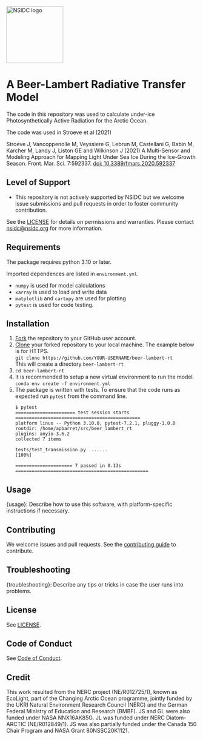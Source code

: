 <img alt="NSIDC logo" src="https://nsidc.org/themes/custom/nsidc/logo.svg" width="150" />


# A Beer-Lambert Radiative Transfer Model

The code in this repository was used to calculate under-ice Photosynthetically Active Radiation for the Arctic Ocean.

The code was used in Stroeve et al (2021)

Stroeve J, Vancoppenolle M, Veyssiere G, Lebrun M, Castellani G, Babin M, Karcher M, Landy J, Liston GE and Wilkinson J (2021) A Multi-Sensor and Modeling Approach for Mapping Light Under Sea Ice During the Ice-Growth Season. Front. Mar. Sci. 7:592337. [doi: 10.3389/fmars.2020.592337](https://www.frontiersin.org/articles/10.3389/fmars.2020.592337/full)


## Level of Support

* This repository is not actively supported by NSIDC but we welcome issue submissions and
  pull requests in order to foster community contribution.

See the [LICENSE](LICENSE) for details on permissions and warranties. Please contact
nsidc@nsidc.org for more information.


## Requirements

The package requires python 3.10 or later.

Imported dependences are listed in `environment.yml`.

- `numpy` is used for model calculations
- `xarray` is used to load and write data
- `matplotlib` and `cartopy` are used for plotting
- `pytest` is used for code testing.


## Installation

1. [Fork](https://docs.github.com/en/get-started/quickstart/fork-a-repo) the repository to your GitHub user account.
2. [Clone](https://docs.github.com/en/get-started/quickstart/fork-a-repo#cloning-your-forked-repository) your forked repository to your local machine.  The example below is for HTTPS.  
   `git clone https://github.com/YOUR-USERNAME/beer-lambert-rt`  
   This will create a directory `beer-lambert-rt`
3. `cd beer-lambert-rt`
4. It is recommended to setup a new virtual environment to run the model.
   `conda env create -f environment.yml`
5. The package is written with tests.  To ensure that the code runs as expected run `pytest` from the command line.
   ```
   $ pytest
   ====================== test session starts ==============================================
   platform linux -- Python 3.10.0, pytest-7.2.1, pluggy-1.0.0
   rootdir: /home/apbarret/src/beer_lambert_rt
   plugins: anyio-3.6.2
   collected 7 items
   
   tests/test_transmission.py .......                                                 [100%]
   
   ===================== 7 passed in 0.13s =================================================
   ```

## Usage

{usage}: Describe how to use this software, with platform-specific instructions
      if necessary.

## Contributing
We welcome issues and pull requests.  See the [contributing guide]() to contribute.


## Troubleshooting

{troubleshooting}: Describe any tips or tricks in case the user runs into
      problems.


## License

See [LICENSE](LICENSE).


## Code of Conduct

See [Code of Conduct](CODE_OF_CONDUCT.md).


## Credit

This work resulted from the NERC project (NE/R012725/1), known as EcoLight, part of the Changing Arctic Ocean programme, jointly funded by the UKRI Natural Environment Research Council (NERC) and the German Federal Ministry of Education and Research (BMBF). JS and GL were also funded under NASA NNX16AK85G. JL was funded under NERC Diatom-ARCTIC (NE/R012849/1). JS was also partially funded under the Canada 150 Chair Program and NASA Grant 80NSSC20K1121.
